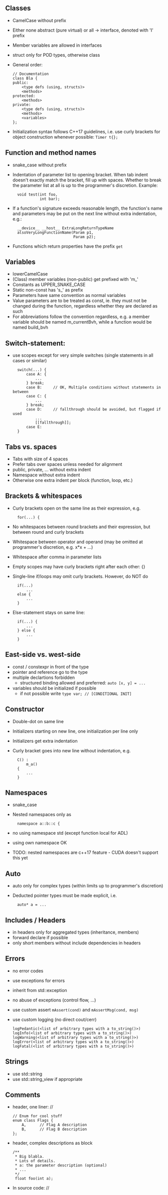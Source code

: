 Classes
-

- CamelCase without prefix
- Either none abstract (pure virtual) or all -> interface, denoted with 'I' prefix
- Member variables are allowed in interfaces
- struct only for POD types, otherwise class
- General order:

      // Documentation
      class Bla {
      public:
          <type defs (using, structs)>
          <methods>
      protected:
          <methods>
      private:
          <type defs (using, structs)>
          <methods>
          <variables>
      };
- Initialization syntax follows C++17 guidelines, i.e. use curly brackets for object construction whenever possible: `Timer t{};`

Function and method names
-

- snake_case without prefix
- Indentation of parameter list to opening bracket. When tab indent doesn't exactly match the bracket, fill up with spaces. Whether to break the parameter list at all is up to the programmer's discretion. Example:

        void test(int foo,
                  int bar);
- If a function's signature exceeds reasonable length, the function's name and parameters may be put on the next line without extra indentation, e.g.:

        __device__ __host__ ExtraLongReturnTypeName
        alsoVeryLongFunctionName(Param p1,
                                 Param p2);
- Functions which return properties have the prefix `get`


Variables
-

- lowerCamelCase
- (Class) member variables (non-public) get prefixed with 'm_'
- Constants as UPPER_SNAKE_CASE
- Static non-const has 's_' as prefix
- Parameters have same convention as normal variables
- Value parameters are to be treated as const, ie. they must not be changed during the function, regardless whether they are declared as such
- For abbreviations follow the convention regardless, e.g. a member variable should be named m_currentBvh, while a function would be named build_bvh

Switch-statement:
-

- use scopes except for very simple switches (single statements in all cases or similar)

        switch(...) {
            case A: {
                ...
            } break;
            case B:     // OK, Multiple conditions without statements in between
            case C: {
                ...
            } break;
            case D:     // fallthrough should be avoided, but flagged if used
                ...
                [[fallthrough]];
            case E:
        }

Tabs vs. spaces
-

- Tabs with size of 4 spaces
- Prefer tabs over spaces unless needed for alignment
- public, private, ... without extra indent
- Namespace without extra indent
- Otherwise one extra indent per block (function, loop, etc.)

Brackets & whitespaces
-

- Curly brackets open on the same line as their expression, e.g.

        for(...) {
- No whitespaces between round brackets and their expression, but between round and curly brackets
- Whitespace between operator and operand (may be omitted at programmer's discretion, e.g. x*x + ...)
- Whitespace after comma in parameter lists
- Empty scopes may have curly brackets right after each other: {}
- Single-line if/loops may omit curly brackets. However, do NOT do

        if(...)
            ...
        else {
            ...
        }
- Else-statement stays on same line:

        if(...) {
            ...
        } else {
            ...
        }

East-side vs. west-side
-

- const / constexpr in front of the type 
- pointer and reference go to the type
- multiple declartions forbidden
    - structured binding allowed and preferred: `auto [x, y] = ...`
- variables should be initialized if possible
    - if not possible write `type var; // [CONDITIONAL INIT]`

Constructor
-

- Double-dot on same line
- Initializers starting on new line, one initialization per line only
- Initializers get extra indentation
- Curly bracket goes into new line without indentation, e.g.

        C() :
            m_a()
        {
            ...
        }

Namespaces
-

- snake_case
- Nested namespaces only as

        namespace a::b::c {
- no using namespace std (except function local for ADL)
- using own namespace OK
- TODO: nested namespaces are c++17 feature - CUDA doesn't support this yet

Auto
-

- auto only for complex types (within limits up to programmer's discretion)
- Deducted pointer types must be made explicit, i.e.

        auto* a = ...

Includes / Headers
-

- in headers only for aggregated types (inheritance, members)
- forward declare if possible
- only short members without include dependencies in headers

Errors
-

- no error codes
- use exceptions for errors
- inherit from std::exception
- no abuse of exceptions (control flow, ...)
- use custom assert `mAssert(cond)` and `mAssertMsg(cond, msg)`
- use custom logging (no direct cout/cerr)

      logPedantic(<list of arbitrary types with a to_string()>)
      logInfo(<list of arbitrary types with a to_string()>)
      logWarning(<list of arbitrary types with a to_string()>)
      logError(<list of arbitrary types with a to_string()>)
      logFatal(<list of arbitrary types with a to_string()>)

Strings
-

- use std::string
- use std::string_view if appropriate

Comments
-

* header, one liner: //

      // Enum for cool stuff
      enum class Flags {
          A,      // Flag A description
          B,      // Flag B description
      };

* header, complex descriptions as block

      /**
       * Big blabla.
       * Lots of details.
       * a: the parameter description (optional)
       * ...
       */
       float foo(int a);

* In source code: //